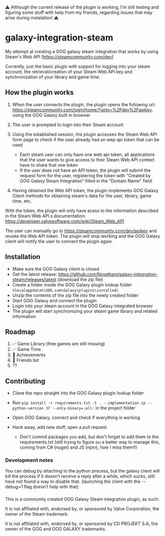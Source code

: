 :warning: Although the current release of the plugin is working, I'm still testing and figuring some stuff with help from my friends, regarding issues that may arise during instalation! :warning:

# galaxy-integration-steam
My attempt at creating a GOG galaxy steam integration that works by using Steam's Web API [https://steamcommunity.com/dev]

Currently, just the basic plugin with support for logging into your steam account, the retrieval/creation of your Steam Web API key and synchronization of your library and game time.

## How the plugin works
1. When the user connects the plugin, the plugin opens the following url: https://steamcommunity.com/login/home/?goto=%2Fdev%2Fapikey, using the GOG Galaxy built in browser
2. The user is prompted to login into their Steam account
3. Using the established session, the plugin accesses the Steam Web API form page to check if the user already had an wep api token that can be used

   - Each steam user can only have one web api token, all applications that the user wants to give access to their Steam Web API context have to share that one token
   - If the user does not have an API token, the plugin will submit the request form for the user, registering the token with "Created by GOG Galaxy Steam Integration" filled in the "Domain Name" field.

4. Having obtained the Web API token, the plugin implements GOG Galaxy Client methods for obtaining steam's data for the user, library, game time, etc..

With the token, the plugin will only have acess to the information described in the Steam Web API.s documentation: https://developer.valvesoftware.com/wiki/Steam_Web_API

The user can manually go to https://steamcommunity.com/dev/apikey and revoke the Web API token. The plugin will stop working and the GOG Galaxy client will notify the user to connect the plugin again.

## Installation
* Make sure the GOG Galaxy client is closed
* Get the latest release: https://github.com/Novettam/galaxy-integration-steam/releases/latest (download the zip file)
* Create a folder inside the GOG Galaxy plugin lookup folder<br>
`%localappdata%\GOG.com\Galaxy\plugins\installed\`
* Unzip the contents of the zip file into the newly created folder
* Start GOG Galaxy and connect the plugin
* Login into your steam account in the GOG Galaxy integrated browser
* The plugin will start synchronizing your steam game library and related information

## Roadmap
1.  :white_check_mark: Game Library (free games are still missing)
2.  :white_check_mark: Game Time
3.  :white_square_button: Achievements
4.  :white_square_button: Friends list
5. ??

## Contributing
* Clone the repo straight into the GOG Galaxy plugin lookup folder
* Run `pip install -r requirements.txt -t . --implementation cp --python-version 37 --only-binary=:all:` in the project folder
* Open GOG Galaxy, connect and check if everything is working
* Hack away, add new stuff, open a pull request
   
   * Don't commit packages you add, but don't forget to add them to the requirements.txt (still trying to figure ou a better way to manage this, coming from C# (nuget) and JS (npm), how I miss them!!)

### Development notes
You can debug by attaching to the python process, but the galaxy client will kill the process if it doesn't receive a reply after a while, which sucks, still have not found a way to disable that. (launching the client with the --debug=1 flag doesn't help with that)

###
This is a community created GOG Galaxy Steam integration plugin, as such:

It is not affiliated with, endorsed by, or sponsored by Valve Corporation, the owner of the Steam trademark. 

It is not affiliated with, endorsed by, or sponsored by CD PROJEKT S.A, the owner of the GOG and GOG GALAXY trademarks. 
